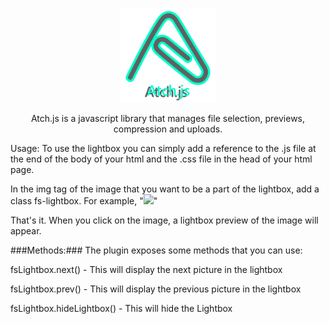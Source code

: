 <p align="center">
<img src="./atch_logo.svg" width="30%">
</p>

<p align="center">Atch.js is a javascript library that manages file selection, previews, compression and uploads.</p>

Usage:
To use the lightbox you can simply add a reference to the .js file at the end of the body of your html and the .css file in the head of your html page.

In the img tag of the image that you want to be a part of the lightbox, add a class fs-lightbox.
For example, "<img src="image.png" class="fs-lightbox" />"

That's it. When you click on the image, a lightbox preview of the image will appear.

###Methods:###
The plugin exposes some methods that you can use:

fsLightbox.next() - This will display the next picture in the lightbox

fsLightbox.prev() - This will display the previous picture in the lightbox

fsLightbox.hideLightbox() - This will hide the Lightbox
